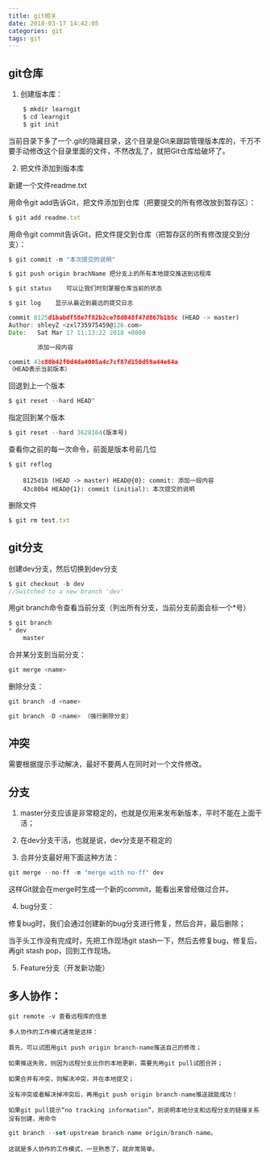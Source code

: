 ```yaml
---
title: git相关
date: 2018-03-17 14:42:05
categories: git
tags: git
---
```


## git仓库

1. 创建版本库：
``` js	
	$ mkdir learngit
	$ cd learngit
	$ git init
```
当前目录下多了一个.git的隐藏目录，这个目录是Git来跟踪管理版本库的，千万不要手动修改这个目录里面的文件，不然改乱了，就把Git仓库给破坏了。

2. 把文件添加到版本库

新建一个文件readme.txt

用命令git add告诉Git，把文件添加到仓库（把要提交的所有修改放到暂存区）：

``` js	
$ git add readme.txt
```
用命令git commit告诉Git，把文件提交到仓库（把暂存区的所有修改提交到分支）：

``` js	
$ git commit -m "本次提交的说明"

$ git push origin brachName 把分支上的所有本地提交推送到远程库
```

``` js
$ git status    可以让我们时刻掌握仓库当前的状态

$ git log    显示从最近到最远的提交日志
```

``` js		
commit 8125d1babdf58e7f82b2ce78d048f47d867b1b5c (HEAD -> master)
Author: shleyZ <zxl735975459@126.com>
Date:   Sat Mar 17 11:13:22 2018 +0800

		添加一段内容

commit 43c80b42f0d4da4005a4c7cf87d150d59a44e64a
（HEAD表示当前版本）
```

回退到上一个版本
``` js
$ git reset --hard HEAD^	
```

指定回到某个版本

``` js
$ git reset --hard 3628164(版本号)  
```

查看你之前的每一次命令，前面是版本号前几位

``` js
$ git reflog  
```

		8125d1b (HEAD -> master) HEAD@{0}: commit: 添加一段内容
		43c80b4 HEAD@{1}: commit (initial): 本次提交的说明


删除文件

``` js
$ git rm test.txt  
```


## git分支

创建dev分支，然后切换到dev分支

``` js
$ git checkout -b dev
//Switched to a new branch 'dev'
```

用git branch命令查看当前分支（列出所有分支，当前分支前面会标一个*号）

``` js
$ git branch
* dev
	master
```
合并某分支到当前分支：

``` js		
git merge <name>
```

删除分支：

``` js		
git branch -d <name>

git branch -D <name> （强行删除分支）	
```


## 冲突 

需要根据提示手动解决，最好不要两人在同时对一个文件修改。


## 分支

1. master分支应该是非常稳定的，也就是仅用来发布新版本，平时不能在上面干活；

2. 在dev分支干活，也就是说，dev分支是不稳定的

3. 合并分支最好用下面这种方法：

``` js
git merge --no-ff -m "merge with no-ff" dev
```
这样Git就会在merge时生成一个新的commit，能看出来曾经做过合并。

4. bug分支：

修复bug时，我们会通过创建新的bug分支进行修复，然后合并，最后删除；

当手头工作没有完成时，先把工作现场git stash一下，然后去修复bug，修复后，再git stash pop，回到工作现场。

5. Feature分支（开发新功能）


## 多人协作：

	git remote -v 查看远程库的信息

	多人协作的工作模式通常是这样：

	首先，可以试图用git push origin branch-name推送自己的修改；

	如果推送失败，则因为远程分支比你的本地更新，需要先用git pull试图合并；

	如果合并有冲突，则解决冲突，并在本地提交；

	没有冲突或者解决掉冲突后，再用git push origin branch-name推送就能成功！

	如果git pull提示“no tracking information”，则说明本地分支和远程分支的链接关系没有创建，用命令
	
``` js	
git branch --set-upstream branch-name origin/branch-name。
```
	这就是多人协作的工作模式，一旦熟悉了，就非常简单。


